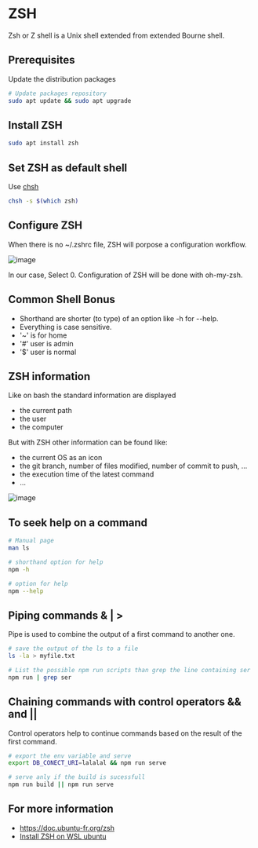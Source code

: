 # ZSH

Zsh or Z shell is a Unix shell extended from extended Bourne shell.

## Prerequisites

Update the distribution packages

```sh
# Update packages repository
sudo apt update && sudo apt upgrade
```

## Install ZSH

```sh
sudo apt install zsh
```

## Set ZSH as default shell

Use [chsh](https://manpages.ubuntu.com/manpages/focal/en/man1/chsh.1.html)

```sh
chsh -s $(which zsh)
```

## Configure ZSH

When there is no ~/.zshrc file, ZSH will porpose a configuration workflow.

![image](https://github.com/CedricCazin/tutorials/assets/26877462/d2abccdd-0312-4280-bd55-4f9ecc600581)

In our case, Select 0.
Configuration of ZSH will be done with oh-my-zsh.

## Common Shell Bonus

* Shorthand are shorter (to type) of an option like -h for --help.
* Everything is case sensitive.
* '~' is for home
* '#' user is admin
* '$' user is normal

## ZSH information

Like on bash the standard information are displayed

* the current path
* the user
* the computer
  
But with ZSH other information can be found like:

* the current OS as an icon
* the git branch, number of files modified, number of commit to push, ...
* the execution time of the latest command
* ...

![image](https://github.com/CedricCazin/tutorials/assets/26877462/02b8c090-9fc2-4294-89e7-fe8b54dbec2f)

## To seek help on a command

```sh
# Manual page
man ls

# shorthand option for help
npm -h

# option for help
npm --help
```

## Piping commands & | >

Pipe is used to combine the output of a first command to another one.

```sh
# save the output of the ls to a file
ls -la > myfile.txt

# List the possible npm run scripts than grep the line containing ser
npm run | grep ser
```

## Chaining commands with control operators && and ||

Control operators help to continue commands based on the result of the first command.

```sh
# export the env variable and serve
export DB_CONECT_URI=lalalal && npm run serve

# serve anly if the build is sucessfull
npm run build || npm run serve
```

## For more information

* <https://doc.ubuntu-fr.org/zsh>
* [Install ZSH on WSL ubuntu](https://github.com/ohmyzsh/ohmyzsh/wiki/Installing-ZSH#ubuntu-debian--derivatives-windows-10-wsl--native-linux-kernel-with-windows-10-build-1903)
